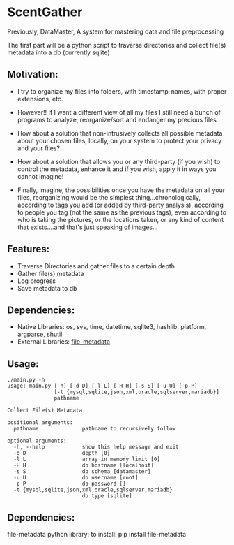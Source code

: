 # ScentGather
Previously, DataMaster, A system for mastering data and file preprocessing

The first part will be a python script to traverse directories and collect file(s) metadata into a db (currently sqlite)

## Motivation: 
- I try to organize my files into folders, with timestamp-names, with proper extensions, etc.
- However!! If I want a different view of all my files I still need a bunch of programs to analyze, reorganize/sort and endanger my precious files
- How about a solution that non-intrusively collects all possible metadata about your chosen files, locally, on your system to protect your privacy and your files?
- How about a solution that allows you or any third-party (if you wish) to control the metadata, enhance it and if you wish, apply it in ways you cannot imagine!

- Finally, imagine, the possibilities once you have the metadata on all your files, reorganizing would be the simplest thing...chronologically, according to tags you add (or added by third-party analysis), according to people you tag (not the same as the previous tags), even according to who is taking the pictures, or the locations taken, or any kind of content that exists....and that's just speaking of images...

## Features:
- Traverse Directories and gather files to a certain depth
- Gather file(s) metadata
- Log progress
- Save metadata to db

## Dependencies:
- Native Libraries: os, sys, time, datetime, sqlite3, hashlib, platform, argparse, shutil
- External Libraries: [file_metadata](https://pypi.python.org/pypi/file-metadata)

## Usage:
```
./main.py -h
usage: main.py [-h] [-d D] [-l L] [-H H] [-s S] [-u U] [-p P]
               [-t {mysql,sqlite,json,xml,oracle,sqlserver,mariadb}]
               pathname

Collect File(s) Metadata

positional arguments:
  pathname              pathname to recursively follow

optional arguments:
  -h, --help            show this help message and exit
  -d D                  depth [0]
  -l L                  array in memory limit [0]
  -H H                  db hostname [localhost]
  -s S                  db schema [datamaster]
  -u U                  db username [root]
  -p P                  db password []
  -t {mysql,sqlite,json,xml,oracle,sqlserver,mariadb}
                        db type [sqlite]
```

## Dependencies:
  file-metadata python library: to install: pip install file-metadata
